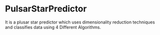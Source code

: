 # PulsarStarPredictor
It is a plusar star predictor which uses dimensionality reduction techniques and classifies data using 4 Different Algorithms.
